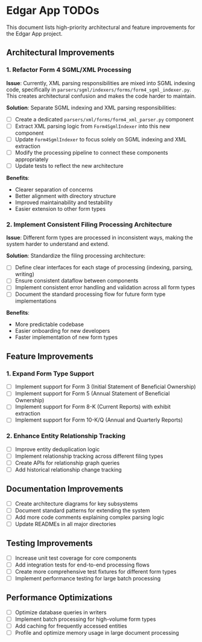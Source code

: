 # Edgar App TODOs

This document lists high-priority architectural and feature improvements for the Edgar App project.

## Architectural Improvements

### 1. Refactor Form 4 SGML/XML Processing

**Issue**: Currently, XML parsing responsibilities are mixed into SGML indexing code, specifically in `parsers/sgml/indexers/forms/form4_sgml_indexer.py`. This creates architectural confusion and makes the code harder to maintain.

**Solution**: Separate SGML indexing and XML parsing responsibilities:

- [ ] Create a dedicated `parsers/xml/forms/form4_xml_parser.py` component
- [ ] Extract XML parsing logic from `Form4SgmlIndexer` into this new component
- [ ] Update `Form4SgmlIndexer` to focus solely on SGML indexing and XML extraction
- [ ] Modify the processing pipeline to connect these components appropriately
- [ ] Update tests to reflect the new architecture

**Benefits**:
- Clearer separation of concerns
- Better alignment with directory structure
- Improved maintainability and testability
- Easier extension to other form types

### 2. Implement Consistent Filing Processing Architecture

**Issue**: Different form types are processed in inconsistent ways, making the system harder to understand and extend.

**Solution**: Standardize the filing processing architecture:

- [ ] Define clear interfaces for each stage of processing (indexing, parsing, writing)
- [ ] Ensure consistent dataflow between components
- [ ] Implement consistent error handling and validation across all form types
- [ ] Document the standard processing flow for future form type implementations

**Benefits**:
- More predictable codebase
- Easier onboarding for new developers
- Faster implementation of new form types

## Feature Improvements

### 1. Expand Form Type Support

- [ ] Implement support for Form 3 (Initial Statement of Beneficial Ownership)
- [ ] Implement support for Form 5 (Annual Statement of Beneficial Ownership)
- [ ] Implement support for Form 8-K (Current Reports) with exhibit extraction
- [ ] Implement support for Form 10-K/Q (Annual and Quarterly Reports)

### 2. Enhance Entity Relationship Tracking

- [ ] Improve entity deduplication logic
- [ ] Implement relationship tracking across different filing types
- [ ] Create APIs for relationship graph queries
- [ ] Add historical relationship change tracking

## Documentation Improvements

- [ ] Create architecture diagrams for key subsystems
- [ ] Document standard patterns for extending the system
- [ ] Add more code comments explaining complex parsing logic
- [ ] Update READMEs in all major directories

## Testing Improvements

- [ ] Increase unit test coverage for core components
- [ ] Add integration tests for end-to-end processing flows
- [ ] Create more comprehensive test fixtures for different form types
- [ ] Implement performance testing for large batch processing

## Performance Optimizations

- [ ] Optimize database queries in writers
- [ ] Implement batch processing for high-volume form types
- [ ] Add caching for frequently accessed entities
- [ ] Profile and optimize memory usage in large document processing